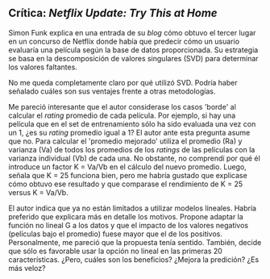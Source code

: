 ## Crítica: *Netflix Update: Try This at Home*

Simon Funk explica en una entrada de su *blog* cómo obtuvo el tercer lugar en un concurso de Netflix donde había que predecir cómo un usuario evaluaría una película según la base de datos proporcionada. Su estrategia se basa en la descomposición de valores singulares (SVD) para determinar los valores faltantes.

No me queda completamente claro por qué utilizó SVD. Podría haber señalado cuáles son sus ventajes frente a otras metodologías. 

Me pareció interesante que el autor considerase los casos 'borde' al calcular el *rating* promedio de cada película. Por ejemplo, si hay una película que en el set de entrenamiento sólo ha sido evaluada una vez con un 1, ¿es su *rating* promedio igual a 1? El autor ante esta pregunta asume que no. Para calcular el 'promedio mejorado' utiliza el promedio (Ra) y varianza (Va) de todos los promedios de los *ratings* de las películas con la varianza individual (Vb) de cada una. No obstante, no comprendí por qué él introduce un factor K = Va/Vb en el cálculo del nuevo promedio. Luego, señala que K = 25 funciona bien, pero me habría gustado que explicase cómo obtuvo ese resultado y que comparase el rendimiento de K = 25 versus K = Va/Vb. 

El autor indica que ya no están limitados a utilizar modelos lineales. Habría preferido que explicara más en detalle los motivos.  Propone adaptar la función no lineal G a los datos y que el impacto de los valores negativos (películas bajo el promedio) fuese mayor que el de los positivos. Personalmente, me pareció que la propuesta tenía sentido. También, decide que sólo es favorable usar la opción no lineal en las primeras 20 características. ¿Pero, cuáles son los beneficios? ¿Mejora la predición? ¿Es más veloz?

